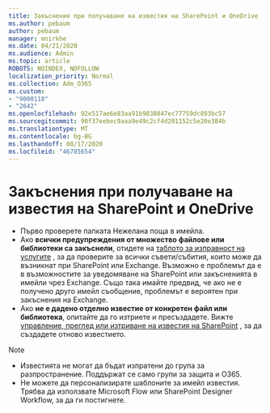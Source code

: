 ```yaml
---
title: Закъснения при получаване на известия на SharePoint и OneDrive
ms.author: pebaum
author: pebaum
manager: mnirkhe
ms.date: 04/21/2020
ms.audience: Admin
ms.topic: article
ROBOTS: NOINDEX, NOFOLLOW
localization_priority: Normal
ms.collection: Adm_O365
ms.custom:
- "9000118"
- "2642"
ms.openlocfilehash: 92e517ae6e83aa91b9838047ec77759dc893bc57
ms.sourcegitcommit: 90f37eebec9aaa9e49c2cf4d201152c5e20e384b
ms.translationtype: MT
ms.contentlocale: bg-BG
ms.lasthandoff: 08/17/2020
ms.locfileid: "46785654"
---
```

# <a name="delays-in-receiving-sharepoint-and-onedrive-alerts"></a>Закъснения при получаване на известия на SharePoint и OneDrive

- Първо проверете папката Нежелана поща в имейла.
- Ако **всички предупреждения от множество файлове или библиотеки са закъснели**, отидете на [таблото за изправност на услугите](https://portal.office.com/adminportal/home?ref=/servicehealth) , за да проверите за всички съвети/събития, които може да възникнат при SharePoint или Exchange. Възможно е проблемът да е в възможностите за уведомяване на SharePoint или закъсненията в имейли чрез Exchange. Също така имайте предвид, че ако не е получено друго имейл съобщение, проблемът е вероятен при закъснения на Exchange.
- Ако **не е дадено отделно известие от конкретен файл или библиотека**, опитайте да го изтриете и пресъздадете. Вижте [управление, преглед или изтриване на известия на SharePoint](https://support.microsoft.com/office/99dfb19c-9a90-4a8c-aba1-aa8c8afb0de2) , за да създадете отново известието.

> [!NOTE]
> - Известията не могат да бъдат изпратени до група за разпространение. Поддържат се само групи за защита и O365.
> - Не можете да персонализирате шаблоните за имейл известия. Трябва да използвате Microsoft Flow или SharePoint Designer Workflow, за да ги постигнете.
